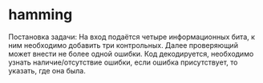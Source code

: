 # hamming
Постановка задачи:
На вход подаётся четыре информационных бита, к ним необходимо добавить три контрольных. Далее проверяющий может внести не более одной ошибки. Код декодируется, необходимо узнать наличие/отсутствие ошибки, если ошибка присутствует, то указать, где она была.
